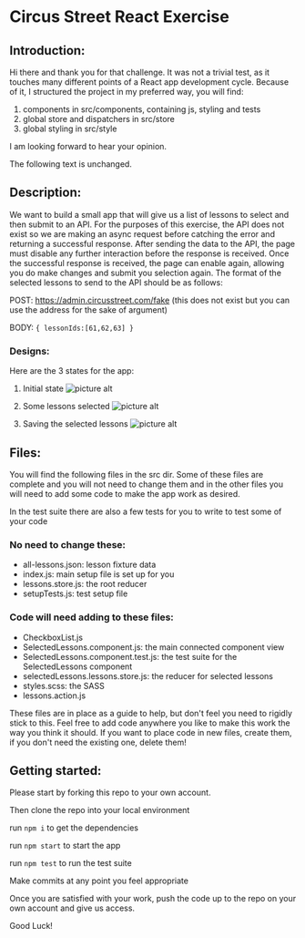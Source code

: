 # Circus Street React Exercise

## Introduction:

Hi there and thank you for that challenge.
It was not a trivial test, as it touches many different points of a React app development cycle.
Because of it, I structured the project in my preferred way, you will find:

1) components in src/components, containing js, styling and tests 
2) global store and dispatchers in src/store
3) global styling in src/style

I am looking forward to hear your opinion.

The following text is unchanged.

## Description:

We want to build a small app that will give us a list of lessons to select and then submit to an API. 
For the purposes of this exercise, the API does not exist so we are making an async request before catching the error and returning a successful response.
After sending the data to the API, the page must disable any further interaction before the response is received. Once the successful response is received, the page can enable again, allowing you do make changes and submit you selection again.
The format of the selected lessons to send to the API should be as follows:

POST: https://admin.circusstreet.com/fake (this does not exist but you can use the address for the sake of argument)

BODY: 
`{
  lessonIds:[61,62,63]
}`


### Designs:
Here are the 3 states for the app:

1. Initial state 
![picture alt](./readme/1-unchecked.png "Initial state")

2. Some lessons selected
![picture alt](./readme/2-lessons-checked.png "Some lessons selected")

3. Saving the selected lessons 
![picture alt](./readme/3-waiting-for-response.png "Saving the selected lessons")

## Files:

You will find the following files in the src dir. Some of these files are complete and you will not need to change them and in the other files you will need to add some code to make the app work as desired.

In the test suite there are also a few tests for you to write to test some of your code

### No need to change these:
* all-lessons.json: lesson fixture data
* index.js: main setup file is set up for you
* lessons.store.js: the root reducer
* setupTests.js: test setup file

### Code will need adding to these files:
* CheckboxList.js
* SelectedLessons.component.js: the main connected component view
* SelectedLessons.component.test.js: the test suite for the SelectedLessons component
* selectedLessons.lessons.store.js: the reducer for selected lessons
* styles.scss: the SASS
* lessons.action.js

These files are in place as a guide to help, but don't feel you need to rigidly stick to this. Feel free to add code anywhere you like to make this work the way you think it should. If you want to place code in new files, create them, if you don't need the existing one, delete them!

## Getting started:

Please start by forking this repo to your own account.

Then clone the repo into your local environment

run `npm i` to get the dependencies

run `npm start` to start the app

run `npm test` to run the test suite 

Make commits at any point you feel appropriate

Once you are satisfied with your work, push the code up to the repo on your own account and give us access.

Good Luck!